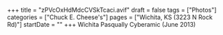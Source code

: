 +++
title = "zPVcOxHdMdcCVSkTcaci.avif"
draft = false
tags = ["Photos"]
categories = ["Chuck E. Cheese's"]
pages = ["Wichita, KS (3223 N Rock Rd)"]
startDate = ""
+++
Wichita Pasqually Cyberamic (June 2013)
